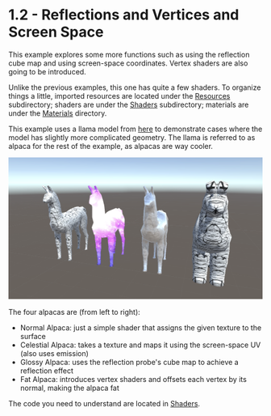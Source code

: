# 1.2 - Reflections and Vertices and Screen Space

This example explores some more functions such as using the reflection cube map and using screen-space coordinates. Vertex shaders are also going to be introduced.

Unlike the previous examples, this one has quite a few shaders. To organize things a little, imported resources are located under the [Resources](Resources/) subdirectory; shaders are under the [Shaders](Shaders/) subdirectory; materials are under the [Materials](Materials/) directory.

This example uses a llama model from [here](https://blendswap.com/blend/14871) to demonstrate cases where the model has slightly more complicated geometry. The llama is referred to as alpaca for the rest of the example, as alpacas are way cooler.

![alpaca](/DemoImages/1.2.0.png)

The four alpacas are (from left to right):

- Normal Alpaca: just a simple shader that assigns the given texture to the surface
- Celestial Alpaca: takes a texture and maps it using the screen-space UV (also uses emission)
- Glossy Alpaca: uses the reflection probe's cube map to achieve a reflection effect
- Fat Alpaca: introduces vertex shaders and offsets each vertex by its normal, making the alpaca fat

The code you need to understand are located in [Shaders](Shaders/).